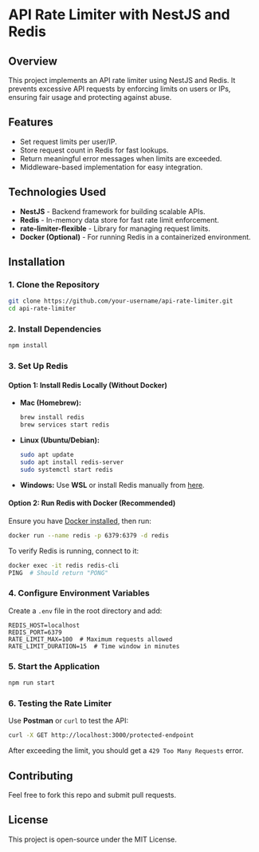 # API Rate Limiter with NestJS and Redis

## Overview

This project implements an API rate limiter using NestJS and Redis. It prevents excessive API requests by enforcing limits on users or IPs, ensuring fair usage and protecting against abuse.

## Features

- Set request limits per user/IP.
- Store request count in Redis for fast lookups.
- Return meaningful error messages when limits are exceeded.
- Middleware-based implementation for easy integration.

## Technologies Used

- **NestJS** - Backend framework for building scalable APIs.
- **Redis** - In-memory data store for fast rate limit enforcement.
- **rate-limiter-flexible** - Library for managing request limits.
- **Docker (Optional)** - For running Redis in a containerized environment.

## Installation

### 1. Clone the Repository

```sh
git clone https://github.com/your-username/api-rate-limiter.git
cd api-rate-limiter
```

### 2. Install Dependencies

```sh
npm install
```

### 3. Set Up Redis

#### Option 1: Install Redis Locally (Without Docker)

- **Mac (Homebrew):**
  ```sh
  brew install redis
  brew services start redis
  ```
- **Linux (Ubuntu/Debian):**
  ```sh
  sudo apt update
  sudo apt install redis-server
  sudo systemctl start redis
  ```
- **Windows:** Use **WSL** or install Redis manually from [here](https://github.com/microsoftarchive/redis/releases).

#### Option 2: Run Redis with Docker (Recommended)

Ensure you have [Docker installed](https://www.docker.com/get-started), then run:

```sh
docker run --name redis -p 6379:6379 -d redis
```

To verify Redis is running, connect to it:

```sh
docker exec -it redis redis-cli
PING  # Should return "PONG"
```

### 4. Configure Environment Variables

Create a `.env` file in the root directory and add:

```
REDIS_HOST=localhost
REDIS_PORT=6379
RATE_LIMIT_MAX=100  # Maximum requests allowed
RATE_LIMIT_DURATION=15  # Time window in minutes
```

### 5. Start the Application

```sh
npm run start
```

### 6. Testing the Rate Limiter

Use **Postman** or `curl` to test the API:

```sh
curl -X GET http://localhost:3000/protected-endpoint
```

After exceeding the limit, you should get a `429 Too Many Requests` error.

## Contributing

Feel free to fork this repo and submit pull requests.

## License

This project is open-source under the MIT License.
